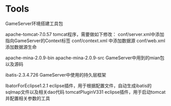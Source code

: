 # Tools
GameServer环境搭建工具包

apache-tomcat-7.0.57
	tomcat程序，需要做如下修改：
		conf/server.xml中添加指向GameServer的Context标签
		conf/context.xml 中添加数据源
		conf/web.xml添加数据源生命

apache-mina-2.0.9-bin
apache-mina-2.0.9-src
			GameServer中用到的mian包以及源码
			
ibatis-2.3.4.726
			GameServer中使用的持久层框架
			
IbatorForEclipse1.2.1
			eclipse插件，用于根据配置文件，自动生成ibatis的sqlmap文件以及相关dao代码
tomcatPluginV331
			eclipse插件，用于启动tomcat并配置相关参数的工具